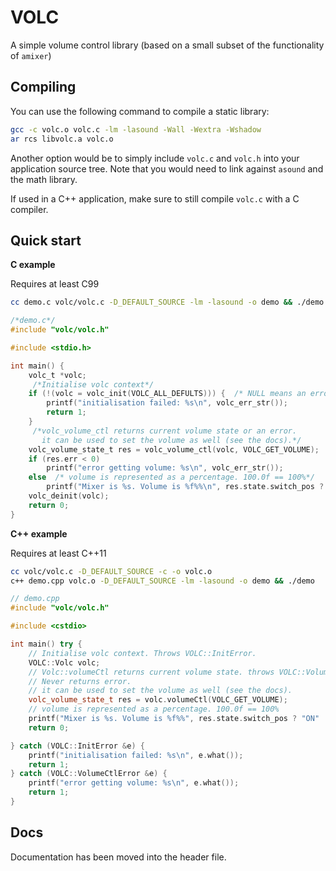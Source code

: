 # VOLC

A simple volume control library (based on a small subset of the functionality of
`amixer`)

## Compiling

You can use the following command to compile a static library:

``` sh
gcc -c volc.o volc.c -lm -lasound -Wall -Wextra -Wshadow
ar rcs libvolc.a volc.o
```

Another option would be to simply include `volc.c` and `volc.h` into your
application source tree. Note that you would need to link against `asound` and
the math library.

If used in a C++ application, make sure to still compile `volc.c` with a C
compiler.

## Quick start

**C example**

Requires at least C99

``` sh
cc demo.c volc/volc.c -D_DEFAULT_SOURCE -lm -lasound -o demo && ./demo
```

``` c
/*demo.c*/
#include "volc/volc.h"

#include <stdio.h>

int main() {
    volc_t *volc;
     /*Initialise volc context*/
    if (!(volc = volc_init(VOLC_ALL_DEFULTS))) {  /* NULL means an error occurred*/
        printf("initialisation failed: %s\n", volc_err_str());
        return 1;
    }
     /*volc_volume_ctl returns current volume state or an error.
       it can be used to set the volume as well (see the docs).*/
    volc_volume_state_t res = volc_volume_ctl(volc, VOLC_GET_VOLUME);
    if (res.err < 0)
        printf("error getting volume: %s\n", volc_err_str());
    else  /* volume is represented as a percentage. 100.0f == 100%*/
        printf("Mixer is %s. Volume is %f%%\n", res.state.switch_pos ? "ON" : "OFF", res.state.volume);
    volc_deinit(volc);
    return 0;
}
```

**C++ example**

Requires at least C++11

``` sh
cc volc/volc.c -D_DEFAULT_SOURCE -c -o volc.o
c++ demo.cpp volc.o -D_DEFAULT_SOURCE -lm -lasound -o demo && ./demo
```

``` cpp
// demo.cpp
#include "volc/volc.h"

#include <cstdio>

int main() try {
    // Initialise volc context. Throws VOLC::InitError.
    VOLC::Volc volc;
    // Volc::volumeCtl returns current volume state. throws VOLC::VolumeCtlError.
    // Never returns error.
    // it can be used to set the volume as well (see the docs).
    volc_volume_state_t res = volc.volumeCtl(VOLC_GET_VOLUME);
    // volume is represented as a percentage. 100.0f == 100%
    printf("Mixer is %s. Volume is %f%%", res.state.switch_pos ? "ON" : "OFF", res.state.volume);
    return 0;

} catch (VOLC::InitError &e) {
    printf("initialisation failed: %s\n", e.what());
    return 1;
} catch (VOLC::VolumeCtlError &e) {
    printf("error getting volume: %s\n", e.what());
    return 1;
}
```

## Docs

Documentation has been moved into the header file.
